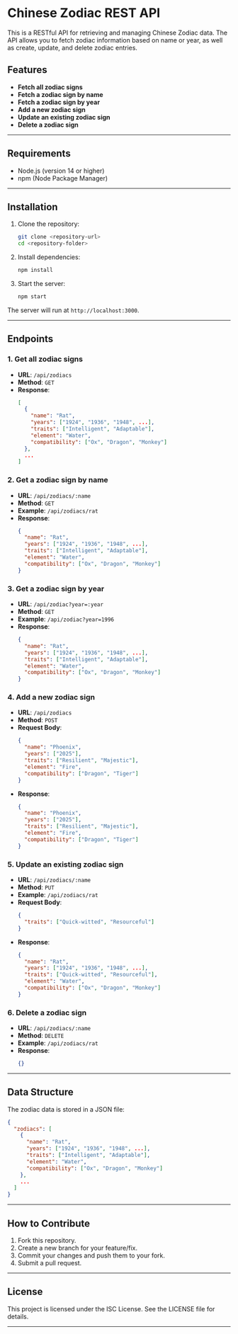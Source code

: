 # Chinese Zodiac REST API

This is a RESTful API for retrieving and managing Chinese Zodiac data. The API allows you to fetch zodiac information based on name or year, as well as create, update, and delete zodiac entries.

## Features

- **Fetch all zodiac signs**
- **Fetch a zodiac sign by name**
- **Fetch a zodiac sign by year**
- **Add a new zodiac sign**
- **Update an existing zodiac sign**
- **Delete a zodiac sign**

---

## Requirements

- Node.js (version 14 or higher)
- npm (Node Package Manager)

---

## Installation

1. Clone the repository:
   ```bash
   git clone <repository-url>
   cd <repository-folder>
   ```

2. Install dependencies:
   ```bash
   npm install
   ```

3. Start the server:
   ```bash
   npm start
   ```

The server will run at `http://localhost:3000`.

---

## Endpoints

### 1. Get all zodiac signs
- **URL**: `/api/zodiacs`
- **Method**: `GET`
- **Response**:
  ```json
  [
    {
      "name": "Rat",
      "years": ["1924", "1936", "1948", ...],
      "traits": ["Intelligent", "Adaptable"],
      "element": "Water",
      "compatibility": ["Ox", "Dragon", "Monkey"]
    },
    ...
  ]
  ```

### 2. Get a zodiac sign by name
- **URL**: `/api/zodiacs/:name`
- **Method**: `GET`
- **Example**: `/api/zodiacs/rat`
- **Response**:
  ```json
  {
    "name": "Rat",
    "years": ["1924", "1936", "1948", ...],
    "traits": ["Intelligent", "Adaptable"],
    "element": "Water",
    "compatibility": ["Ox", "Dragon", "Monkey"]
  }
  ```

### 3. Get a zodiac sign by year
- **URL**: `/api/zodiac?year=:year`
- **Method**: `GET`
- **Example**: `/api/zodiac?year=1996`
- **Response**:
  ```json
  {
    "name": "Rat",
    "years": ["1924", "1936", "1948", ...],
    "traits": ["Intelligent", "Adaptable"],
    "element": "Water",
    "compatibility": ["Ox", "Dragon", "Monkey"]
  }
  ```

### 4. Add a new zodiac sign
- **URL**: `/api/zodiacs`
- **Method**: `POST`
- **Request Body**:
  ```json
  {
    "name": "Phoenix",
    "years": ["2025"],
    "traits": ["Resilient", "Majestic"],
    "element": "Fire",
    "compatibility": ["Dragon", "Tiger"]
  }
  ```
- **Response**:
  ```json
  {
    "name": "Phoenix",
    "years": ["2025"],
    "traits": ["Resilient", "Majestic"],
    "element": "Fire",
    "compatibility": ["Dragon", "Tiger"]
  }
  ```

### 5. Update an existing zodiac sign
- **URL**: `/api/zodiacs/:name`
- **Method**: `PUT`
- **Example**: `/api/zodiacs/rat`
- **Request Body**:
  ```json
  {
    "traits": ["Quick-witted", "Resourceful"]
  }
  ```
- **Response**:
  ```json
  {
    "name": "Rat",
    "years": ["1924", "1936", "1948", ...],
    "traits": ["Quick-witted", "Resourceful"],
    "element": "Water",
    "compatibility": ["Ox", "Dragon", "Monkey"]
  }
  ```

### 6. Delete a zodiac sign
- **URL**: `/api/zodiacs/:name`
- **Method**: `DELETE`
- **Example**: `/api/zodiacs/rat`
- **Response**:
  ```json
  {}
  ```

---

## Data Structure

The zodiac data is stored in a JSON file:

```json
{
  "zodiacs": [
    {
      "name": "Rat",
      "years": ["1924", "1936", "1948", ...],
      "traits": ["Intelligent", "Adaptable"],
      "element": "Water",
      "compatibility": ["Ox", "Dragon", "Monkey"]
    },
    ...
  ]
}
```

---

## How to Contribute

1. Fork this repository.
2. Create a new branch for your feature/fix.
3. Commit your changes and push them to your fork.
4. Submit a pull request.

---

## License

This project is licensed under the ISC License. See the LICENSE file for details.

---

